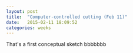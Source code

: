 ```yaml
---
layout: post
title:  "Computer-controlled cutting (Feb 11)"
date:   2015-02-11 18:09:52
categories: weeks
---
```

That's a first conceptual sketch bbbbbbb


 
 


